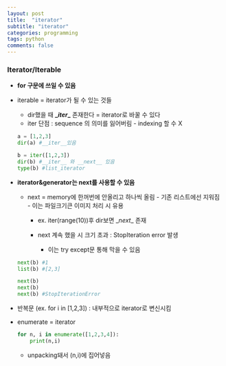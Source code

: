 ```yaml
---
layout: post
title:  "iterator"
subtitle: "iterator"
categories: programming
tags: python
comments: false
---
```



### Iterator/Iterable
- **for 구문에 쓰일 수 있음**

- iterable = iterator가 될 수 있는 것들

  - dir했을 때 **\__iter__** 존재한다 = iterator로 바꿀 수 있다
  - iter 단점 : sequence 의 의미를 잃어버림 - indexing 할 수 X

  ~~~python
  a = [1,2,3]
  dir(a) #__iter__있음
  
  b = iter([1,2,3])
  dir(b) #__iter__ 와 __next__ 있음
  type(b) #list_iterator
  ~~~

- **iterator&generator는 next를 사용할 수 있음**

  - next = memory에 한꺼번에 안올리고 하나씩 올림 - 기존 리스트에선 지워짐 - 이는 파일크기큰 이미지 처리 시 유용

    - ex. iter(range(10))후 dir보면 \__next__ 존재

    - next 계속 했을 시 크기 초과 : StopIteration error 발생
      - 이는 try except문 통해 막을 수 있음

  ~~~python
  next(b) #1
  list(b) #[2,3]
  
  next(b)
  next(b)
  next(b) #StopIterationError
  ~~~

- 반복문 (ex. for i in [1,2,3]) : 내부적으로 iterator로 변신시킴

- enumerate = iterator

  ~~~python
  for n, i in enumerate([1,2,3,4]):
      print(n,i)
  ~~~

  - unpacking돼서 (n,i)에 집어넣음

  



